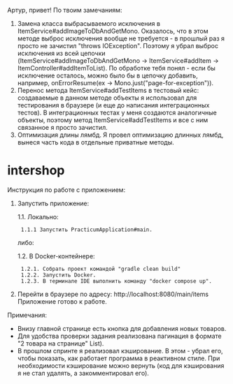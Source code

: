 Артур, привет!
По твоим замечаниям:
1. Замена класса выбрасываемого исключения в ItemService#addImageToDbAndGetMono.
Оказалось, что в этом методе выброс исключения вообще не требуется - в прошлый раз я просто не зачистил "throws IOException".
Поэтому я убрал выброс исключения из всей цепочки (ItemService#addImageToDbAndGetMono -> ItemService#addItem -> ItemController#addItemToList).
По обработке тебя понял - если бы исключение осталось, можно было бы в цепочку добавить, например, onErrorResume(ex -> Mono.just("page-for-exception")).
2. Перенос метода ItemService#addTestItems в тестовый кейс: создаваемые в данном методе объекты я использовал для тестирования в браузере (и еще до написания интеграционных тестов).
В интеграционных тестах у меня создаются аналогичные объекты, поэтому метод ItemService#addTestItems и все с ним связанное я просто зачистил.
3. Оптимизация длины лямбд.
Я провел оптимизацию длинных лямбд, вынеся часть кода в отдельные приватные методы.

# intershop

Инструкция по работе с приложением:
1. Запустить приложение:

    1.1. Локально:

        1.1.1 Запустить PracticumApplication#main.
    либо:

    1.2. В Docker-контейнере:

        1.2.1. Собрать проект командой "gradle clean build"
        1.2.2. Запустить Docker.
        1.2.3. В терминале IDE выполнить команду "docker compose up".
2. Перейти в браузере по адресу: http://localhost:8080/main/items
Приложение готово к работе.

Примечания:
- Внизу главной странице есть кнопка для добавления новых товаров.
- Для удобства проверки задания реализована пагинация в формате "2 товара на странице" List).
- В прошлом спринте я реализовал кэширование. В этом - убрал его, чтобы показать, как работает программа в реактивном стиле. При необходимости кэширование можно вернуть (код для кэширования я не стал удалять, а закомментировал его).

